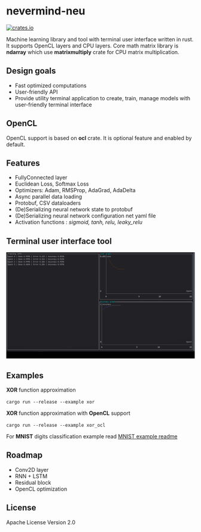 # nevermind-neu
[![crates.io](https://img.shields.io/crates/v/nevermind-neu.svg)](https://crates.io/crates/nevermind-neu)

Machine learning library and tool with terminal user interface written in rust. It supports OpenCL layers and CPU layers.
Core math matrix library is **ndarray** which use **matrixmultiply** crate for CPU matrix multiplication.

## Design goals
  - Fast optimized computations
  - User-friendly API
  - Provide utility terminal application to create, train, manage models with user-friendly terminal interface

## OpenCL
OpenCL support is based on **ocl** crate. It is optional feature and enabled by default.

## Features
 - FullyConnected layer
 - Euclidean Loss, Softmax Loss
 - Optimizers: Adam, RMSProp, AdaGrad, AdaDelta
 - Async parallel data loading
 - Protobuf, CSV dataloaders
 - (De)Serializing neural network state to protobuf
 - (De)Serializing neural network configuration net yaml file
 - Activation functions : *sigmoid, tanh, relu, leaky_relu*

## Terminal user interface tool
![tui](https://github.com/regular-dev/nevermind-neu/blob/master/doc/tui_train.gif?raw=true)

## Examples
**XOR** function approximation

`cargo run --release --example xor`

**XOR** function approximation with **OpenCL** support

`cargo run --release --example xor_ocl`

For **MNIST** digits classification example read [MNIST example readme](https://github.com/regular-dev/nevermind-neu/tree/master/examples/mnist)


## Roadmap
  - Conv2D layer
  - RNN + LSTM
  - Residual block
  - OpenCL optimization

## License
Apache License Version 2.0

